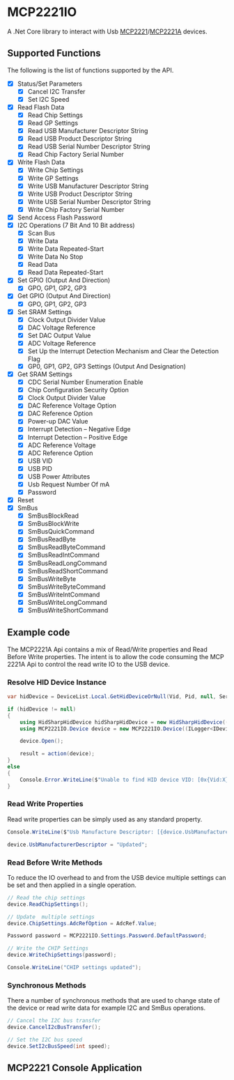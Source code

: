 # MCP2221IO

A .Net Core library to interact with Usb [MCP2221](https://www.microchip.com/wwwproducts/en/MCP2221)/[MCP2221A](https://www.microchip.com/wwwproducts/en/MCP2221A) devices.

## Supported Functions

The following is the list of functions supported by the API.

- [x] Status/Set Parameters
  - [x] Cancel I2C Transfer
  - [x] Set I2C Speed
- [x] Read Flash Data
  - [x] Read Chip Settings
  - [x] Read GP Settings
  - [x] Read USB Manufacturer Descriptor String
  - [x] Read USB Product Descriptor String
  - [x] Read USB Serial Number Descriptor String
  - [x] Read Chip Factory Serial Number
- [x] Write Flash Data
  - [x] Write Chip Settings
  - [x] Write GP Settings
  - [x] Write USB Manufacturer Descriptor String
  - [x] Write USB Product Descriptor String
  - [x] Write USB Serial Number Descriptor String
  - [x] Write Chip Factory Serial Number
- [x] Send Access Flash Password
- [x] I2C Operations (7 Bit And 10 Bit address)
  - [x] Scan Bus
  - [x] Write Data
  - [x] Write Data Repeated-Start
  - [x] Write Data No Stop
  - [x] Read Data
  - [x] Read Data Repeated-Start
- [x] Set GPIO (Output And Direction)
  - [x] GPO, GP1, GP2, GP3
- [x] Get GPIO (Output And Direction)
  - [x] GPO, GP1, GP2, GP3
- [x] Set SRAM Settings
  - [x] Clock Output Divider Value
  - [x] DAC Voltage Reference
  - [x] Set DAC Output Value
  - [x] ADC Voltage Reference
  - [x] Set Up the Interrupt Detection Mechanism and Clear the Detection Flag
  - [x] GP0, GP1, GP2, GP3 Settings (Output And Designation)
- [x] Get SRAM Settings
  - [x] CDC Serial Number Enumeration Enable
  - [x] Chip Configuration Security Option
  - [x] Clock Output Divider Value
  - [x] DAC Reference Voltage Option
  - [x] DAC Reference Option
  - [x] Power-up DAC Value
  - [x] Interrupt Detection – Negative Edge
  - [x] Interrupt Detection – Positive Edge
  - [x] ADC Reference Voltage
  - [x] ADC Reference Option
  - [x] USB VID
  - [x] USB PID
  - [x] USB Power Attributes
  - [x] Usb Request Number Of mA
  - [x] Password
- [x] Reset
- [x] SmBus
  - [x] SmBusBlockRead
  - [x] SmBusBlockWrite
  - [x] SmBusQuickCommand
  - [x] SmBusReadByte
  - [x] SmBusReadByteCommand
  - [x] SmBusReadIntCommand
  - [x] SmBusReadLongCommand
  - [x] SmBusReadShortCommand
  - [x] SmBusWriteByte
  - [x] SmBusWriteByteCommand
  - [x] SmBusWriteIntCommand
  - [x] SmBusWriteLongCommand
  - [x] SmBusWriteShortCommand

## Example code

The MCP2221A Api contains a mix of Read/Write properties and Read Before Write properties. The intent is to allow the code consuming the MCP 2221A Api to control the read write IO to the USB device.

### Resolve HID Device Instance

```csharp
var hidDevice = DeviceList.Local.GetHidDeviceOrNull(Vid, Pid, null, Serial);

if (hidDevice != null)
{
    using HidSharpHidDevice hidSharpHidDevice = new HidSharpHidDevice((ILogger<IHidDevice>)_serviceProvider.GetService(typeof(ILogger<IHidDevice>)), hidDevice);
    using MCP2221IO.Device device = new MCP2221IO.Device((ILogger<IDevice>)_serviceProvider.GetService(typeof(ILogger<IDevice>)), hidSharpHidDevice);

    device.Open();

    result = action(device);
}
else
{
    Console.Error.WriteLine($"Unable to find HID device VID: [0x{Vid:X}] PID: [0x{Vid:X}] SerialNumber: [{Serial}]");
}
```

### Read Write Properties

Read write properties can be simply used as any standard property.

```csharp
Console.WriteLine($"Usb Manufacture Descriptor: [{device.UsbManufacturerDescriptor}]");

device.UsbManufacturerDescriptor = "Updated";
```

### Read Before Write Methods

To reduce the IO overhead to and from the USB device multiple settings can be set and then applied in a single operation.

```csharp
// Read the chip settings
device.ReadChipSettings();

// Update  multiple settings
device.ChipSettings.AdcRefOption = AdcRef.Value;

Password password = MCP2221IO.Settings.Password.DefaultPassword;

// Write the CHIP Settings
device.WriteChipSettings(password);

Console.WriteLine("CHIP settings updated");
```

### Synchronous Methods

There a number of synchronous methods that are used to change state of the device or read write data for example I2C and SmBus operations.

```csharp
// Cancel the I2C bus transfer
device.CancelI2cBusTransfer();

// Set the I2C bus speed
device.SetI2cBusSpeed(int speed);
```

## MCP2221 Console Application


